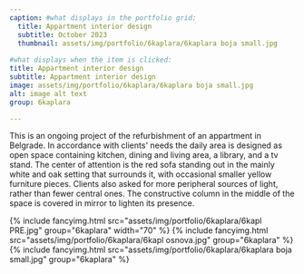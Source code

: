```yaml
---
caption: #what displays in the portfolio grid:
  title: Appartment interior design
  subtitle: October 2023
  thumbnail: assets/img/portfolio/6kaplara/6kaplara boja small.jpg
  
#what displays when the item is clicked:
title: Appartment interior design
subtitle: Appartment interior design
image: assets/img/portfolio/6kaplara/6kaplara boja small.jpg
alt: image alt text
group: 6kaplara

---
```

This is an ongoing project of the refurbishment of an appartment in Belgrade. In accordance with clients' needs the daily area is designed as open space containing kitchen, dining and living area, a library, and a tv stand. The center of attention is the red sofa standing out in the mainly white and oak setting that surrounds it, with occasional smaller yellow furniture pieces. Clients also asked for more peripheral sources of light, rather than fewer central ones. The constructive column in the middle of the space is covered in mirror to lighten its presence. 

{% include fancyimg.html src="assets/img/portfolio/6kaplara/6kapl PRE.jpg" group="6kaplara" width="70" %}
{% include fancyimg.html src="assets/img/portfolio/6kaplara/6kapl osnova.jpg" group="6kaplara" %}
{% include fancyimg.html src="assets/img/portfolio/6kaplara/6kaplara boja small.jpg" group="6kaplara" %}
